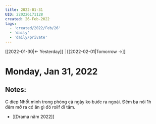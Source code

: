 ```yaml
---
title: 2022-01-31
UID: 220226171128
created: 26-Feb-2022
tags:
  - 'created/2022/Feb/26'
  - 'daily'
  - 'daily/private'
---
```

[[2022-01-30|<- Yesterday]] | [[2022-02-01|Tomorrow ->]]
# Monday, Jan 31, 2022

## Notes:

C diep Nhốt mình trong phòng cả ngày ko bước ra ngoài. Đêm ba nói 1h đêm mở ra có ăn gì đó roiif đi tắm.

- [[Drama năm 2022]]